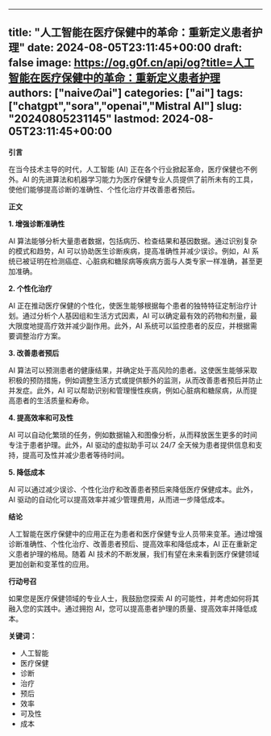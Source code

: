 
---
title: "人工智能在医疗保健中的革命：重新定义患者护理"
date: 2024-08-05T23:11:45+00:00
draft: false
image: https://og.g0f.cn/api/og?title=人工智能在医疗保健中的革命：重新定义患者护理
authors: ["naiveのai"]
categories: ["ai"]
tags: ["chatgpt","sora","openai","Mistral AI"]
slug: "20240805231145"
lastmod: 2024-08-05T23:11:45+00:00
---
**引言**

在当今技术主导的时代，人工智能 (AI) 正在各个行业掀起革命，医疗保健也不例外。AI 的先进算法和机器学习能力为医疗保健专业人员提供了前所未有的工具，使他们能够提高诊断的准确性、个性化治疗并改善患者预后。

**正文**

**1. 增强诊断准确性**

AI 算法能够分析大量患者数据，包括病历、检查结果和基因数据。通过识别复杂的模式和趋势，AI 可以协助医生诊断疾病，提高准确性并减少误诊。例如，AI 系统已被证明在检测癌症、心脏病和糖尿病等疾病方面与人类专家一样准确，甚至更加准确。

**2. 个性化治疗**

AI 正在推动医疗保健的个性化，使医生能够根据每个患者的独特特征定制治疗计划。通过分析个人基因组和生活方式因素，AI 可以确定最有效的药物和剂量，最大限度地提高疗效并减少副作用。此外，AI 系统可以监控患者的反应，并根据需要调整治疗方案。

**3. 改善患者预后**

AI 算法可以预测患者的健康结果，并确定处于高风险的患者。这使医生能够采取积极的预防措施，例如调整生活方式或提供额外的监测，从而改善患者预后并防止并发症。此外，AI 可以帮助识别和管理慢性疾病，例如心脏病和糖尿病，从而提高患者的生活质量和寿命。

**4. 提高效率和可及性**

AI 可以自动化繁琐的任务，例如数据输入和图像分析，从而释放医生更多的时间专注于患者护理。此外，AI 驱动的虚拟助手可以 24/7 全天候为患者提供信息和支持，提高可及性并减少患者等待时间。

**5. 降低成本**

AI 可以通过减少误诊、个性化治疗和改善患者预后来降低医疗保健成本。此外，AI 驱动的自动化可以提高效率并减少管理费用，从而进一步降低成本。

**结论**

人工智能在医疗保健中的应用正在为患者和医疗保健专业人员带来变革。通过增强诊断准确性、个性化治疗、改善患者预后、提高效率和降低成本，AI 正在重新定义患者护理的格局。随着 AI 技术的不断发展，我们有望在未来看到医疗保健领域更加创新和变革性的应用。

**行动号召**

如果您是医疗保健领域的专业人士，我鼓励您探索 AI 的可能性，并考虑如何将其融入您的实践中。通过拥抱 AI，您可以提高患者护理的质量、提高效率并降低成本。

**关键词：**

* 人工智能
* 医疗保健
* 诊断
* 治疗
* 预后
* 效率
* 可及性
* 成本